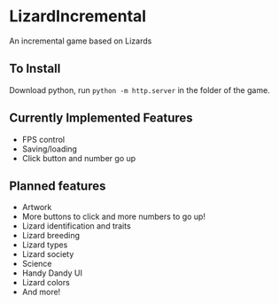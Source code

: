 # LizardIncremental
An incremental game based on Lizards

## To Install
Download python, run <code>python -m http.server</code> in the folder of the game.

## Currently Implemented Features
- FPS control
- Saving/loading
- Click button and number go up

## Planned features
- Artwork
- More buttons to click and more numbers to go up!
- Lizard identification and traits
- Lizard breeding
- Lizard types
- Lizard society
- Science
- Handy Dandy UI
- Lizard colors
- And more!
